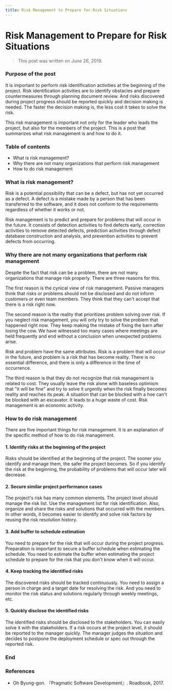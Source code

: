 ```yaml
---
title: Risk Management to Prepare for Risk Situations
---
```

# Risk Management to Prepare for Risk Situations
> This post was written on June 26, 2019.

### Purpose of the post
It is important to perform risk identification activities at the beginning of the project. Risk identification activities are to identify obstacles and prepare countermeasures through planning document review. And risks discovered during project progress should be reported quickly and decision making is needed. The faster the decision making is, the less cost it takes to solve the risk.

This risk management is important not only for the leader who leads the project, but also for the members of the project. This is a post that summarizes what risk management is and how to do it.

### Table of contents
- What is risk management?
- Why there are not many organizations that perform risk management
- How to do risk management

### What is risk management?
Risk is a potential possibility that can be a defect, but has not yet occurred as a defect. A defect is a mistake made by a person that has been transferred to the software, and it does not conform to the requirements regardless of whether it works or not.

Risk management is to predict and prepare for problems that will occur in the future. It consists of detection activities to find defects early, correction activities to remove detected defects, prediction activities through defect database construction and analysis, and prevention activities to prevent defects from occurring.

### Why there are not many organizations that perform risk management
Despite the fact that risk can be a problem, there are not many organizations that manage risk properly. There are three reasons for this.

The first reason is the cynical view of risk management. Passive managers think that risks or problems should not be disclosed and do not inform customers or even team members. They think that they can't accept that there is a risk right now.

The second reason is the reality that prioritizes problem solving over risk. If you neglect risk management, you will only try to solve the problem that happened right now. They keep making the mistake of fixing the barn after losing the cow. We have witnessed too many cases where meetings are held frequently and end without a conclusion when unexpected problems arise.

Risk and problem have the same attributes. Risk is a problem that will occur in the future, and problem is a risk that has become reality. There is no essential difference, and there is only a difference in the time of occurrence.

The third reason is that they do not recognize that risk management is related to cost. They usually leave the risk alone with baseless optimism that "it will be fine" and try to solve it urgently when the risk finally becomes reality and reaches its peak. A situation that can be blocked with a hoe can't be blocked with an excavator. It leads to a huge waste of cost. Risk management is an economic activity.

### How to do risk management
There are five important things for risk management. It is an explanation of the specific method of how to do risk management.

#### 1. Identify risks at the beginning of the project
Risks should be identified at the beginning of the project. The sooner you identify and manage them, the safer the project becomes. So if you identify the risk at the beginning, the probability of problems that will occur later will decrease.

#### 2. Secure similar project performance cases
The project's risk has many common elements. The project level should manage the risk list. Use the management list for risk identification. Also, organize and share the risks and solutions that occurred with the members. In other words, it becomes easier to identify and solve risk factors by reusing the risk resolution history.

#### 3. Add buffer to schedule estimation
You need to prepare for the risk that will occur during the project progress. Preparation is important to secure a buffer schedule when estimating the schedule. You need to estimate the buffer when estimating the project schedule to prepare for the risk that you don't know when it will occur.

#### 4. Keep tracking the identified risks
The discovered risks should be tracked continuously. You need to assign a person in charge and a target date for resolving the risk. And you need to monitor the risk status and solutions regularly through weekly meetings, etc.

#### 5. Quickly disclose the identified risks
The identified risks should be disclosed to the stakeholders. You can easily solve it with the stakeholders. If a risk occurs at the project level, it should be reported to the manager quickly. The manager judges the situation and decides to postpone the deployment schedule or spec out through the reported risk.

### End

### References
- Oh Byung-gon. 『Pragmatic Software Development』. Roadbook, 2017.